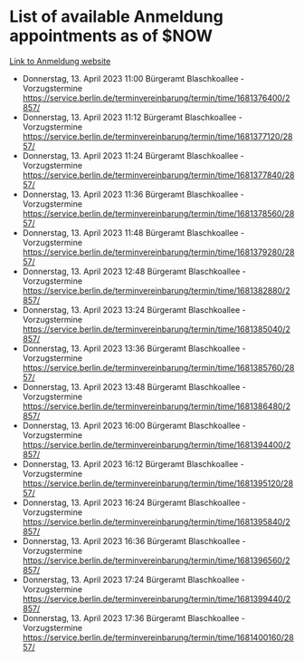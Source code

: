 # List of available Anmeldung appointments as of $NOW
[Link to Anmeldung website](https://service.berlin.de/terminvereinbarung/termin/tag.php?termin=1&anliegen[]=120686&dienstleisterlist=122210,122217,327316,122219,327312,122227,327314,122231,327346,122243,327348,122254,122252,329742,122260,329745,122262,329748,122271,327278,122273,327274,122277,327276,330436,122280,327294,122282,327290,122284,327292,122291,327270,122285,327266,122286,327264,122296,327268,150230,329760,122297,327286,122294,327284,122312,329763,122314,329775,122304,327330,122311,327334,122309,327332,317869,122281,327352,122279,329772,122283,122276,327324,122274,327326,122267,329766,122246,327318,122251,327320,122257,327322,122208,327298,122226,327300&herkunft=http%3A%2F%2Fservice.berlin.de%2Fdienstleistung%2F120686%2F)
- Donnerstag, 13. April 2023 11:00 Bürgeramt Blaschkoallee - Vorzugstermine https://service.berlin.de/terminvereinbarung/termin/time/1681376400/2857/
- Donnerstag, 13. April 2023 11:12 Bürgeramt Blaschkoallee - Vorzugstermine https://service.berlin.de/terminvereinbarung/termin/time/1681377120/2857/
- Donnerstag, 13. April 2023 11:24 Bürgeramt Blaschkoallee - Vorzugstermine https://service.berlin.de/terminvereinbarung/termin/time/1681377840/2857/
- Donnerstag, 13. April 2023 11:36 Bürgeramt Blaschkoallee - Vorzugstermine https://service.berlin.de/terminvereinbarung/termin/time/1681378560/2857/
- Donnerstag, 13. April 2023 11:48 Bürgeramt Blaschkoallee - Vorzugstermine https://service.berlin.de/terminvereinbarung/termin/time/1681379280/2857/
- Donnerstag, 13. April 2023 12:48 Bürgeramt Blaschkoallee - Vorzugstermine https://service.berlin.de/terminvereinbarung/termin/time/1681382880/2857/
- Donnerstag, 13. April 2023 13:24 Bürgeramt Blaschkoallee - Vorzugstermine https://service.berlin.de/terminvereinbarung/termin/time/1681385040/2857/
- Donnerstag, 13. April 2023 13:36 Bürgeramt Blaschkoallee - Vorzugstermine https://service.berlin.de/terminvereinbarung/termin/time/1681385760/2857/
- Donnerstag, 13. April 2023 13:48 Bürgeramt Blaschkoallee - Vorzugstermine https://service.berlin.de/terminvereinbarung/termin/time/1681386480/2857/
- Donnerstag, 13. April 2023 16:00 Bürgeramt Blaschkoallee - Vorzugstermine https://service.berlin.de/terminvereinbarung/termin/time/1681394400/2857/
- Donnerstag, 13. April 2023 16:12 Bürgeramt Blaschkoallee - Vorzugstermine https://service.berlin.de/terminvereinbarung/termin/time/1681395120/2857/
- Donnerstag, 13. April 2023 16:24 Bürgeramt Blaschkoallee - Vorzugstermine https://service.berlin.de/terminvereinbarung/termin/time/1681395840/2857/
- Donnerstag, 13. April 2023 16:36 Bürgeramt Blaschkoallee - Vorzugstermine https://service.berlin.de/terminvereinbarung/termin/time/1681396560/2857/
- Donnerstag, 13. April 2023 17:24 Bürgeramt Blaschkoallee - Vorzugstermine https://service.berlin.de/terminvereinbarung/termin/time/1681399440/2857/
- Donnerstag, 13. April 2023 17:36 Bürgeramt Blaschkoallee - Vorzugstermine https://service.berlin.de/terminvereinbarung/termin/time/1681400160/2857/

